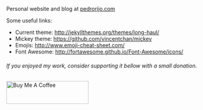 Personal website and blog at [pedrorijo.com](http://pedrorijo.com/)

Some useful links:
* Current theme: http://jekyllthemes.org/themes/long-haul/
* Mickey theme: https://github.com/vincentchan/mickey
* Emojis: http://www.emoji-cheat-sheet.com/
* Font Awesome: http://fortawesome.github.io/Font-Awesome/icons/


<h6>If you enjoyed my work, consider supporting it bellow with a small donation.</h6>
<a href="https://www.buymeacoffee.com/pedrorijo91" target="_blank"><img src="https://cdn.buymeacoffee.com/buttons/v2/default-yellow.png" alt="Buy Me A Coffee" style="height: 60px !important;width: 217px !important;" ></a>
